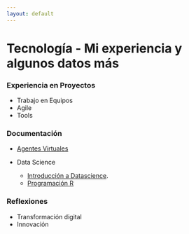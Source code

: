 ```yaml
---
layout: default
---
```



# Tecnología  - Mi experiencia y algunos datos más


### Experiencia en Proyectos
- Trabajo en Equipos
- Agile
- Tools

### Documentación

- [Agentes Virtuales](https://github.com/Mpozoc/Tecnologia/tree/master/Agentes%20Inteligentes)
- Data Science

  - [Introducción a Datascience](./Intro_Datascience.html).
  - [Programación R](https://github.com/Mpozoc/Tecnologia/tree/master/Programación_R)


### Reflexiones
- Transformación digital
- Innovación










